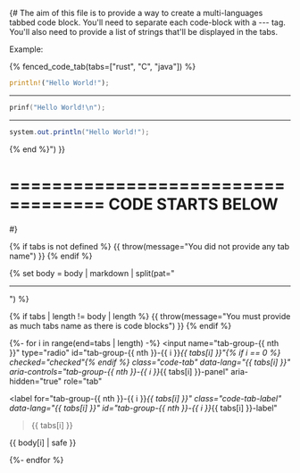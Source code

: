 {#
The aim of this file is to provide a way to create a multi-languages tabbed code block.
You'll need to separate each code-block with a --- tag.
You'll also need to provide a list of strings that'll be displayed in the tabs.

Example:


{% fenced_code_tab(tabs=["rust", "C", "java"]) %}
```rust
println!("Hello World!");
```
---
```C
prinf("Hello World!\n");
```
---
```java
system.out.println("Hello World!");
```
{% end %}") }}


===================================
CODE STARTS BELOW
===================================
#}

{% if tabs is not defined %}
{{ throw(message="You did not provide any tab name") }}
{% endif %}

{% set body = body | markdown | split(pat="<hr />") %}

{% if tabs | length != body | length %}
{{ throw(message="You must provide as much tabs name as there is code blocks") }}
{% endif %}

<div class="md-fenced-code-tabs" id="tab-tab-group-{{ nth }}">

{%- for i in range(end=tabs | length) -%}
<input
name="tab-group-{{ nth }}"
type="radio"
id="tab-group-{{ nth }}-{{ i }}_{{ tabs[i] }}"{% if i == 0 %}
checked="checked"{% endif %}
class="code-tab"
data-lang="{{ tabs[i] }}"
aria-controls="tab-group-{{ nth }}-{{ i }}_{{ tabs[i] }}-panel"
aria-hidden="true"
role="tab"
>
<label
for="tab-group-{{ nth }}-{{ i }}_{{ tabs[i] }}"
class="code-tab-label"
data-lang="{{ tabs[i] }}"
id="tab-group-{{ nth }}-{{ i }}_{{ tabs[i] }}-label"
>{{ tabs[i] }}</label>
<div
	class="code-tabpanel"
	role="tabpanel"
	data-lang="{{ tabs[i] }}"
	id="tab-group-{{ nth }}-{{ i }}_{{ tabs[i] }}-panel"
	aria-labelledby="tab-group-{{ nth }}-{{ i }}_{{ tabs[i] }}-label"
> {{ body[i] | safe }} </div>

{%- endfor %}

</div>
